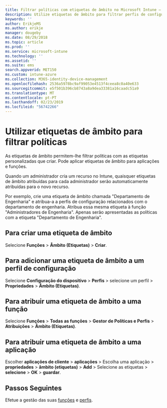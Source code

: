```yaml
---
title: Filtrar políticas com etiquetas de âmbito no Microsoft Intune – Azure | Microsoft Docs
description: Utilize etiquetas de âmbito para filtrar perfis de configuração para funções específicas.
keywords: ''
author: ErikjeMS
ms.author: erikje
manager: dougeby
ms.date: 08/29/2018
ms.topic: article
ms.prod: ''
ms.service: microsoft-intune
ms.technology: ''
ms.assetid: ''
ms.suite: ems
search.appverid: MET150
ms.custom: intune-azure
ms.collection: M365-identity-device-management
ms.openlocfilehash: 2536a5978bc9af99053e4513f4ceea8c0a40e633
ms.sourcegitcommit: e5f501b396cb8743a8a9dea33381a16caadc51a9
ms.translationtype: MT
ms.contentlocale: pt-PT
ms.lasthandoff: 02/23/2019
ms.locfileid: "56742266"
---
```

# <a name="use-scope-tags-to-filter-policies"></a>Utilizar etiquetas de âmbito para filtrar políticas

As etiquetas de âmbito permitem-lhe filtrar políticas com as etiquetas personalizadas que criar. Pode aplicar etiquetas de âmbito para aplicações e funções.

Quando um administrador cria um recurso no Intune, quaisquer etiquetas de âmbito atribuídas para cada administrador serão automaticamente atribuídas para o novo recurso.

Por exemplo, crie uma etiqueta de âmbito chamada "Departamento de Engenharia" e atribua-a a perfis de configuração relacionados com o departamento de engenharia. Atribua essa mesma etiqueta à função "Administradores de Engenharia". Apenas serão apresentadas as políticas com a etiqueta "Departamento de Engenharia".

## <a name="to-create-a-scope-tag"></a>Para criar uma etiqueta de âmbito

Selecione **Funções** > **Âmbito (Etiquetas)** > **Criar**.

## <a name="to-add-a-scope-tag-to-a-configuration-profile"></a>Para adicionar uma etiqueta de âmbito a um perfil de configuração

Selecione **Configuração do dispositivo** > **Perfis** > selecione um perfil > **Propriedades** > **Âmbito (Etiquetas)**.

## <a name="to-assign-a-scope-tag-to-a-role"></a>Para atribuir uma etiqueta de âmbito a uma função

Selecione **Funções** > **Todas as funções** > **Gestor de Políticas e Perfis** > **Atribuições**  >  **Âmbito (Etiquetas)**.

## <a name="to-assign-a-scope-tag-to-an-app"></a>Para atribuir uma etiqueta de âmbito a uma aplicação

Escolher **aplicações de cliente** > **aplicações** > Escolha uma aplicação > **propriedades** > **âmbito (etiquetas)**  >  **Add** > Selecione as etiquetas > **selecione** > **OK** > **guardar**.


## <a name="next-steps"></a>Passos Seguintes

Efetue a gestão das suas [funções](role-based-access-control.md) e [perfis](device-profile-assign.md).

